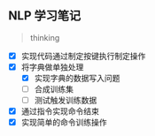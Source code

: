 ## NLP 学习笔记

> thinking

- [x] 实现代码通过制定按键执行制定操作
- [x] 将字典做单独处理
  - [x] 实现字典的数据写入问题
  - [ ] 合成训练集
  - [ ] 测试触发训练数据
- [x] 通过指令实现命令结束
- [x] 实现简单的命令训练操作
